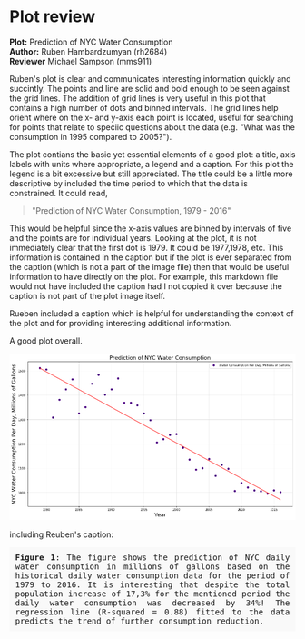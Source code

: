 # Plot review

__Plot:__ Prediction of NYC Water Consumption  
__Author:__ Ruben Hambardzumyan (rh2684)  
__Reviewer__ Michael Sampson (mms911)

Ruben's plot is clear and communicates interesting information quickly and succintly.
The points and line are solid and bold enough to be seen against the grid lines. The addition
of grid lines is very useful in this plot that contains a high number of dots and binned intervals. The grid lines help orient where on the x- and y-axis each point is located, useful for searching for points that relate to speciic questions about the data (e.g. "What was the consumption in 1995 compared to 2005?").

The plot contians the basic yet essential elements of a good plot: a title, axis labels with units where appropriate, a legend and a caption. For this plot the legend is a bit excessive but still appreciated. The title could be a little more descriptive by included the time period to which that the data is constrained. It could read,
> "Prediction of NYC Water Consumption, 1979 - 2016"  

This would be helpful since the x-axis values are binned by intervals of five and the points are for individual years. Looking at the plot, it is not immediately clear that the first dot is 1979. It could be 1977,1978, etc. This information is contained in the caption but if the plot is ever separated from the caption (which is not a part of the image file) then that would be useful information to have directly on the plot. For example, this markdown file would not have included the caption had I not copied it over because the caption is not part of the plot image itself.

Rueben included a caption which is helpful for understanding the context of the plot and for providing interesting additional information.

A good plot overall.

![Prediction of NYC Water Consumption, 1979 - 2016](images/untitled.png)

including Reuben's caption:
<p style="background-color:#f9f9f9;
          text-align:justify; 
          padding:10px;
          font-family:monospace;">
<b>Figure 1</b>: The figure shows the prediction of NYC daily water consumption in millions of gallons based on the historical daily water consumption data for the period of 1979 to 2016. It is interesting that despite the total population increase of 17,3% for the mentioned period the daily water consumption was decreased by 34%! The regression line (R-squared = 0.88) fitted to the data predicts the trend of further consumption reduction.</p>